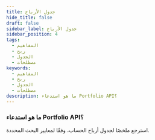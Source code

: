 ```yaml
---
title: جدول الأرباح
hide_title: false
draft: false
sidebar_label: جدول الأرباح
sidebar_position: 4
tags:
  - المفاهيم
  - ربح
  - الجدول
  - مصطلحات
keywords:
  - المفاهيم
  - ربح
  - الجدول
  - مصطلحات
description: ما هو استدعاء Portfolio API؟
---
```


### ما هو استدعاء Portfolio API؟

استرجع ملخصًا لجدول أرباح الحساب، وفقًا لمعايير البحث المحددة.
